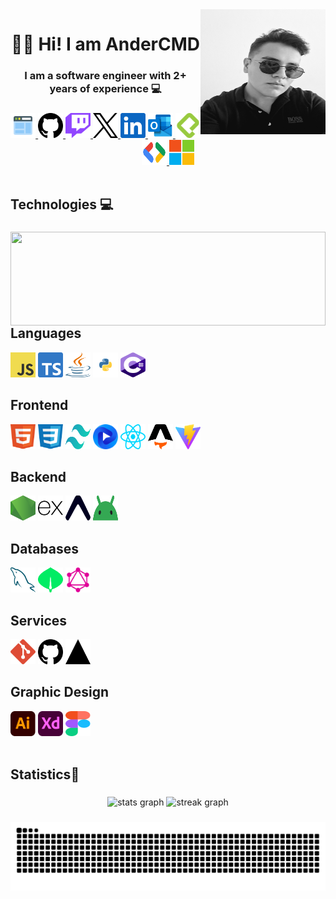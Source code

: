 <!-- <img align="right" height="200" src="https://avatars.githubusercontent.com/u/107501858?v=4"  /> -->
<img align="right" height="200" width="200" src="./Images/Ander.jpg">

###

<h1 align="center">👋🏻 Hi! I am AnderCMD</h1>
<h3 align="center">I am a software engineer with 2+ years of experience 💻</h3>

###

<div align="center">
  <a href="#" target="_blank">
    <img src="./Icons/icons8-web-48.png" width="40" height="40" alt="Portfolio Icon"  />
  </a>
  <a href="https://github.com/AnderCMD" target="_blank">
    <img src="./Icons/github.svg" width="40" height="40" alt="Github Logo"  />
  </a>
  <a href="https://www.twitch.tv/andercmds" target="_blank">
    <img src="./Icons/twitch.svg" width="40" height="40" alt="Twitch Logo"  />
  </a>
  <a href="https://twitter.com/AnderCMDs" target="_blank">
    <img src="./Icons/x.svg" width="40" height="40" alt="X Logo"  />
  </a>
  <a href="https://www.linkedin.com/in/andercmd/" target="_blank">
    <img src="./Icons/linkedin.svg" width="40" height="40" alt="LinkedIn Logo"  />
  </a>
  <a href="mailto:andercmd@outlook.com" target="_blank">
    <img src="./Icons/outlook.svg" width="40" height="40" alt="Correo Icon"  />
  </a>
  <a href="https://platzi.com/p/AnderCMD/" target="_blank">
    <img src="./Icons/platzi.svg" width="40" height="40" alt="Platzi Logo"  />
  </a>
  <a href="https://developers.google.com/profile/u/AnderCMD" target="_blank">
    <img src="./Icons/gdsc.svg" width="40" height="40" alt="Google Dev Logo"  />
  </a>
  <a href="https://learn.microsoft.com/es-es/users/andercmd/" target="_blank">
    <img src="./Icons/microsoft.svg" width="40" height="40" alt="Microsoft Learn Logo"  />
  </a>
</div>

<br clear="both">

<h2 align="left">Technologies 💻</h2>

###

<img align="left" height="150" width="100%" src="https://miro.medium.com/v2/resize:fit:1358/1*xZrSvUrS-6zQQBfevGed2w.gif" />

###

<h2>Languages</h2>
<div align"center">
  <img src="./Icons/javascript.svg" height="40" width="40" alt="Logo Javascript" />
  <img src="./Icons/typescript.svg" height="40" width="40" alt="Logo Typescript" />
  <img src="./Icons/java.svg" height="40" width="40" alt="Logo Java" />
  <img src="./Icons/python.svg" height="40" width="40" alt="Logo Python" />
  <img src="./Icons/csharp.svg" height="40" width="40" alt="Logo C#" />
</div>

<h2>Frontend</h2>
<div align="left">
  <img src="./Icons/html5.svg" height="40" width="40" alt="Logo HTML" />
  <img src="./Icons/css.svg" height="40" width="40" alt="Logo CSS" />
  <img src="./Icons/tailwindcss.svg" height="40" width="40" alt="Logo TailwindCSS" />
  <img src="./Icons/flowbite.svg" height="40" width="40" alt="Logo Flowbite" />
  <img src="./Icons/react.svg" height="40" width="40" alt="Logo React" />
  <img src="./Icons/astro.svg" height="40" width="40" alt="Logo Astro" />
  <img src="./Icons/vitejs.svg" height="40" width="40" alt="Logo ViteJS" />
</div>

<h2>Backend</h2>
<div align"center">
  <img src="./Icons/nodejs.svg" height="40" width="40" alt="Logo NodeJS" />
  <img src="./Icons/expressjs.svg" height="40" width="40" alt="Logo ExpressJS" />
  <img src="./Icons/expo.svg" height="40" width="40" alt="Logo Expo" />
  <img src="./Icons/android-icon.svg" height="40" width="40" alt="Logo Android Icon" />
</div>

<h2>Databases</h2>
<div align"center">
  <img src="./Icons/mysql.svg" height="40" width="40" alt="Logo MySQL" />
  <img src="./Icons/mongodb.svg" height="40" width="40" alt="Logo MongoDB" />
  <img src="./Icons/graphql.svg" height="40" width="40" alt="Logo Graphql" />
</div>

<h2>Services</h2>
<div align"center">
  <img src="./Icons/git.svg" height="40" width="40" alt="Logo " />
  <img src="./Icons/github.svg" height="40" width="40" alt="Logo " />
  <img src="./Icons/vercel.svg" height="40" width="40" alt="Logo " />
</div>

<h2>Graphic Design</h2>
<div align"center">
  <img src="./Icons/illustrator.svg" height="40" width="40" alt="Logo " />
  <img src="./Icons/adobe-xd.svg" height="40" width="40" alt="Logo " />
  <img src="./Icons/figma.svg" height="40" width="40" alt="Logo " />
</div>


<br clear="both">

<h2 align="left">Statistics🏅</h2>

###

<div align="center">
  <img src="https://github-readme-stats.vercel.app/api?username=AnderCMD&hide_title=false&hide_rank=false&show_icons=true&include_all_commits=true&count_private=true&disable_animations=false&theme=highcontrast&locale=en&hide_border=false&order=1" height="150" alt="stats graph"  />
  <img src="https://streak-stats.demolab.com?user=AnderCMD&locale=en&mode=daily&theme=highcontrast&hide_border=false&border_radius=5&order=3" height="150" alt="streak graph"  />
</div>

###

<img src="https://raw.githubusercontent.com/AnderCMD/AnderCMD/output/snake.svg" alt="Snake animation" />

###
